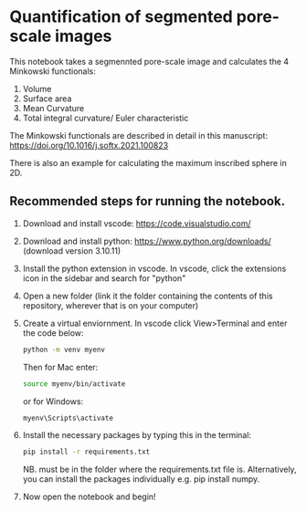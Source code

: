 # Quantification of segmented pore-scale images 
This notebook takes a segmennted pore-scale image and calculates the 4 Minkowski functionals: 
1. Volume
2. Surface area
3. Mean Curvature
4. Total integral curvature/ Euler characteristic

The Minkowski functionals are described in detail in this manuscript: https://doi.org/10.1016/j.softx.2021.100823

There is also an example for calculating the maximum inscribed sphere in 2D. 

## Recommended steps for running the notebook. 
1. Download and install vscode: https://code.visualstudio.com/
2. Download and install python: https://www.python.org/downloads/ (download version 3.10.11)
3. Install the python extension in vscode. In vscode, click the extensions icon in the sidebar and search for "python"
4. Open a new folder (link it the folder containing the contents of this repository, wherever that is on your computer)
5. Create a virtual enviornment. In vscode click View>Terminal and enter the code below:
      ```bash
   python -m venv myenv
   ```
   Then for Mac enter:
      ```bash
   source myenv/bin/activate
   ```   
   or for Windows:
   ```bash
   myenv\Scripts\activate   
   ``` 
   
7. Install the necessary packages by typing this in the terminal: <br>
      ```bash
   pip install -r requirements.txt
   ```
      
   NB. must be in the folder where the requirements.txt file is. Alternatively, you can install the packages individually e.g. pip install numpy.
8. Now open the notebook and begin!
   
